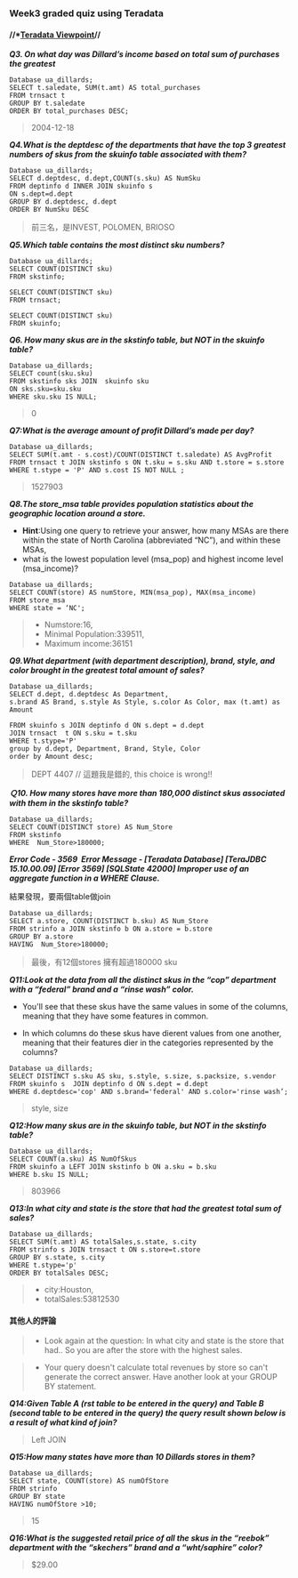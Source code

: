 ### Week3 graded quiz using Teradata

#### //***[Teradata Viewpoint](http://uatdviewpoint.waltoncollege.uark.edu/)**//

***Q3. On what day was Dillard’s income based on total sum of purchases the greatest***
 

```
Database ua_dillards;
SELECT t.saledate, SUM(t.amt) AS total_purchases
FROM trnsact t
GROUP BY t.saledate
ORDER BY total_purchases DESC;
```

> 2004-12-18

***Q4.What is the deptdesc of the departments that have the top 3 greatest numbers of skus from the skuinfo table associated with them?***

```
Database ua_dillards; 
SELECT d.deptdesc, d.dept,COUNT(s.sku) AS NumSku
FROM deptinfo d INNER JOIN skuinfo s 
ON s.dept=d.dept
GROUP BY d.deptdesc, d.dept
ORDER BY NumSku DESC
```


> 前三名，是INVEST, POLOMEN, BRIOSO

***Q5.Which table contains the most distinct sku numbers?***


```
Database ua_dillards; 
SELECT COUNT(DISTINCT sku)
FROM skstinfo;

SELECT COUNT(DISTINCT sku)
FROM trnsact;

SELECT COUNT(DISTINCT sku)
FROM skuinfo;
```


***Q6. How many skus are in the skstinfo table, but NOT in the skuinfo table?*** 


```
Database ua_dillards; 
SELECT count(sku.sku)
FROM skstinfo sks JOIN  skuinfo sku
ON sks.sku=sku.sku
WHERE sku.sku IS NULL;
```

> 0

***Q7:What is the average amount of profit Dillard’s made per day?*** 

```
Database ua_dillards; 
SELECT SUM(t.amt - s.cost)/COUNT(DISTINCT t.saledate) AS AvgProfit
FROM trnsact t JOIN skstinfo s ON t.sku = s.sku AND t.store = s.store
WHERE t.stype = 'P' AND s.cost IS NOT NULL ;
```
> 1527903

***Q8.The store_msa table provides population statistics about the geographic location around a store.*** 

- **Hint**:Using one query to retrieve your answer, how many MSAs are there within the state of North Carolina (abbreviated “NC”), and within these MSAs, 
- what is the lowest population level (msa_pop) and highest income level (msa_income)? 


```
Database ua_dillards; 
SELECT COUNT(store) AS numStore, MIN(msa_pop), MAX(msa_income)
FROM store_msa
WHERE state = ‘NC';
```


> - Numstore:16, 
> - Minimal Population:339511, 
> - Maximum income:36151

***Q9.What department (with department description), brand, style, and color brought in the greatest total amount of sales?***


```
Database ua_dillards;
SELECT d.dept, d.deptdesc As Department, 
s.brand AS Brand, s.style As Style, s.color As Color, max (t.amt) as Amount

FROM skuinfo s JOIN deptinfo d ON s.dept = d.dept
JOIN trnsact  t ON s.sku = t.sku
WHERE t.stype='P'
group by d.dept, Department, Brand, Style, Color
order by Amount desc;
```


> DEPT 4407 // 這題我是錯的, this choice is wrong!!

***Ｑ10. How many stores have more than 180,000 distinct skus associated with them in the skstinfo table?*** 


```
Database ua_dillards;
SELECT COUNT(DISTINCT store) AS Num_Store
FROM skstinfo
WHERE  Num_Store>180000;
```


***Error Code - 3569 
Error Message - [Teradata Database] [TeraJDBC 15.10.00.09] [Error 3569] [SQLState 42000] Improper use of an aggregate function in a WHERE Clause.***

結果發現，要兩個table做join


```
Database ua_dillards;
SELECT a.store, COUNT(DISTINCT b.sku) AS Num_Store
FROM strinfo a JOIN skstinfo b ON a.store = b.store
GROUP BY a.store
HAVING  Num_Store>180000;
```
> 最後，有12個stores 擁有超過180000 sku 

***Q11:Look at the data from all the distinct skus in the “cop” department with a “federal” brand and a “rinse wash” color.***
 
- You'll see that these skus have the same values in some of the columns, meaning that they have some features in common.
 
- In which columns do these skus have dierent values from one another, meaning that their features dier in the categories represented by the columns? 


```
Database ua_dillards;
SELECT DISTINCT s.sku AS sku, s.style, s.size, s.packsize, s.vendor
FROM skuinfo s  JOIN deptinfo d ON s.dept = d.dept 
WHERE d.deptdesc='cop' AND s.brand='federal' AND s.color='rinse wash’;
```


> style, size

***Q12:How many skus are in the skuinfo table, but NOT in the skstinfo table?***
 

```
Database ua_dillards;
SELECT COUNT(a.sku) AS NumOfSkus
FROM skuinfo a LEFT JOIN skstinfo b ON a.sku = b.sku
WHERE b.sku IS NULL;
```


> 803966

***Q13:In what city and state is the store that had the greatest total sum of sales?*** 


```
Database ua_dillards;
SELECT SUM(t.amt) AS totalSales,s.state, s.city 
FROM strinfo s JOIN trnsact t ON s.store=t.store
GROUP BY s.state, s.city
WHERE t.stype='p'
ORDER BY totalSales DESC;
```


> - city:Houston, 
> - totalSales:53812530

#### 其他人的評論
> - Look again at the question: In what city and state is the store that had.. So you are after the store with the highest sales. 

> - Your query doesn't calculate total revenues by store so can't generate the correct answer. Have another look at your GROUP BY statement.


***Q14:Given Table A (rst table to be entered in the query) and Table B (second table to be entered in the query) the query result shown below is a result of what kind of join?*** 
>  Left JOIN

***Q15:How many states have more than 10 Dillards stores in them?***
 

```
Database ua_dillards;
SELECT state, COUNT(store) AS numOfStore
FROM strinfo
GROUP BY state
HAVING numOfStore >10;
```
> 15

***Q16:What is the suggested retail price of all the skus in the “reebok” department with the “skechers” brand and a “wht/saphire” color?*** 
> $29.00

